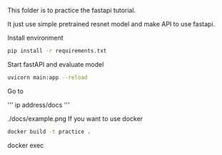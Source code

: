 This folder is to practice the fastapi tutorial.

It just use simple pretrained resnet model and make API to use fastapi.


Install environment

```bash
pip install -r requirements.txt
```

Start fastAPI and evaluate model 

```bash
uvicorn main:app --reload 
```

Go to 

'''
ip address/docs 
'''

./docs/example.png
If you want to use docker 

```bash
docker build -t practice .
```

docker exec
